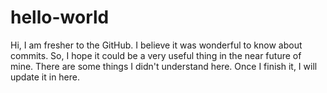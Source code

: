 # hello-world

Hi,
I am fresher to the GitHub. I believe it was wonderful to know about commits. So, I hope it could be a very useful thing in the near future of mine. 
There are some things I didn't understand here. Once I finish it, I will update it in here. 
